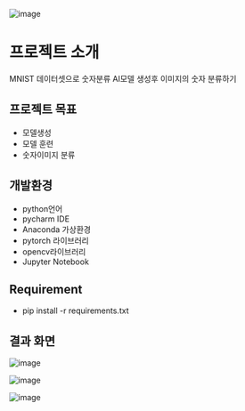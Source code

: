 ![image](https://github.com/desafin/mnist_test/assets/131871057/84d29592-6f56-4acc-a319-453264e81a27)



# 프로젝트 소개
MNIST 데이터셋으로 숫자분류 AI모델 생성후
이미지의 숫자 분류하기

## 프로젝트 목표

- 모델생성
- 모델 훈련
- 숫자이미지 분류

## 개발환경
- python언어
- pycharm IDE
- Anaconda 가상환경
- pytorch 라이브러리
- opencv라이브러리
- Jupyter Notebook

## Requirement
- pip install -r requirements.txt

## 결과 화면
![image](https://github.com/desafin/mnist_test/assets/131871057/a9568e56-6993-4b21-a06b-f36b6bf39a60)

![image](https://github.com/desafin/mnist_test/assets/131871057/f315d34c-3148-4242-b608-9e0ebbb47fea)

![image](https://github.com/desafin/mnist_test/assets/131871057/9b8921c3-9994-4d1d-9d80-4a5da0fa6df6)
